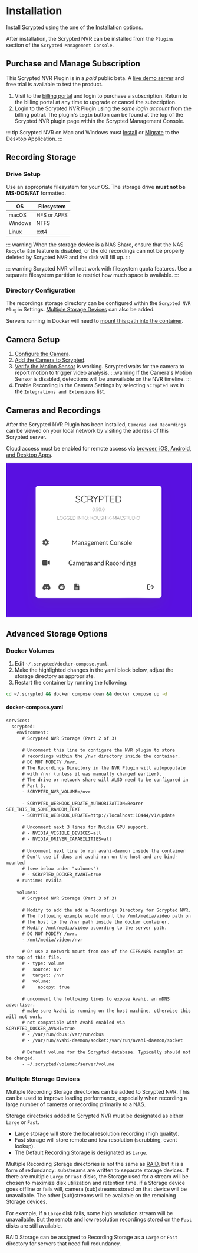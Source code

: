 # Installation

Install Scrypted using the one of the [Installation](/installation) options.

After installation, the Scrypted NVR can be installed from the `Plugins` section of the `Scrypted Management Console`.

## Purchase and Manage Subscription

This Scrypted NVR Plugin is in a *paid* public beta. A [live demo server](https://demo.scrypted.app/#/demo) and free trial is available to test the product.

1. Visit to the [billing portal](https://billing.scrypted.app) and login to purchase a subscription. Return to the billing portal at any time to upgrade or cancel the subscription.
2. Login to the Scrypted NVR Plugin using the *same login account* from the billing potral. The plugin's `Login` button can be found at the top of the Scrypted NVR plugin page within the Scrypted Management Console.

::: tip
Scrypted NVR on Mac and Windows must [Install](https://docs.scrypted.app/desktop-application.html) or [Migrate](https://docs.scrypted.app/migration.html#migrating-to-the-desktop-application) to the Desktop Application.
:::

## Recording Storage


### Drive Setup

Use an appropriate filesystem for your OS. The storage drive **must not be MS-DOS/FAT** formatted.

|OS|Filesystem|
|-|-|
|macOS|HFS or APFS|
|Windows|NTFS|
|Linux|ext4|

::: warning
When the storage device is a NAS Share, ensure that the NAS `Recycle Bin` feature is disabled, or the old recordings can not be properly deleted by Scrypted NVR and the disk will fill up.
:::

::: warning
Scrypted NVR will not work with filesystem quota features. Use a separate filesystem partition to restrict how much space is available.
:::

### Directory Configuration

The recordings storage directory can be configured within the `Scrypted NVR Plugin` Settings. [Multiple Storage Devices](#multiple-storage-devices) can also be added.

Servers running in Docker will need to [mount this path into the container](#docker-volumes).

## Camera Setup

1. [Configure the Camera](/camera-preparation).
2. [Add the Camera to Scrypted](/add-camera.md).
3. [Verify the Motion Sensor](/camera-verification) is working. Scrypted waits for the camera to report motion to trigger video analysis. 
:::warning
If the Camera's Motion Sensor is disabled, detections will be unavailable on the NVR timeline.
:::
4. Enable Recording in the Camera Settings by selecting `Scrypted NVR` in the `Integrations and Extensions` list.

## Cameras and Recordings

After the Scrypted NVR Plugin has been installed, `Cameras and Recordings` can be viewed on your local network by visiting the address of this Scrypted server.

Cloud access must be enabled for remote access via [browser, iOS, Android, and Desktop Apps](apps).

![](/img/scrypted-nvr/cameras-and-recordings.png)

## Advanced Storage Options

### Docker Volumes

1. Edit `~/.scrypted/docker-compose.yaml`.
2. Make the highlighted changes in the yaml block below, adjust the storage directory as appropriate.
3. Restart the container by running the following: 

```sh
cd ~/.scrypted && docker compose down && docker compose up -d
```

#### docker-compose.yaml

```yaml{13,36}
services:
  scrypted:
    environment:
      # Scrypted NVR Storage (Part 2 of 3)

      # Uncomment this line to configure the NVR plugin to store
      # recordings within the /nvr directory inside the container.
      # DO NOT MODIFY /nvr.
      # The Recordings Directory in the NVR Plugin will autopopulate
      # with /nvr (unless it was manually changed earlier).
      # The drive or network share will ALSO need to be configured in
      # Part 3.
      - SCRYPTED_NVR_VOLUME=/nvr

      - SCRYPTED_WEBHOOK_UPDATE_AUTHORIZATION=Bearer SET_THIS_TO_SOME_RANDOM_TEXT
      - SCRYPTED_WEBHOOK_UPDATE=http://localhost:10444/v1/update

      # Uncomment next 3 lines for Nvidia GPU support.
      # - NVIDIA_VISIBLE_DEVICES=all
      # - NVIDIA_DRIVER_CAPABILITIES=all

      # Uncomment next line to run avahi-daemon inside the container
      # Don't use if dbus and avahi run on the host and are bind-mounted
      # (see below under "volumes")
      # - SCRYPTED_DOCKER_AVAHI=true
    # runtime: nvidia

    volumes:
      # Scrypted NVR Storage (Part 3 of 3)

      # Modify to add the add a Recordings Directory for Scrypted NVR.
      # The following example would mount the /mnt/media/video path on
      # the host to the /nvr path inside the docker container.
      # Modify /mnt/media/video according to the server path.
      # DO NOT MODIFY /nvr.
      - /mnt/media/video:/nvr

      # Or use a network mount from one of the CIFS/NFS examples at the top of this file.
      # - type: volume
      #   source: nvr
      #   target: /nvr
      #   volume:
      #     nocopy: true

      # uncomment the following lines to expose Avahi, an mDNS advertiser.
      # make sure Avahi is running on the host machine, otherwise this will not work.
      # not compatible with Avahi enabled via SCRYPTED_DOCKER_AVAHI=true
      # - /var/run/dbus:/var/run/dbus
      # - /var/run/avahi-daemon/socket:/var/run/avahi-daemon/socket

      # Default volume for the Scrypted database. Typically should not be changed.
      - ~/.scrypted/volume:/server/volume
```

### Multiple Storage Devices

Multiple Recording Storage directories can be added to Scrypted NVR. This can be used to improve loading performance, especially when recording a large number of cameras or recording primarily to a NAS.

Storage directories added to Scrypted NVR must be designated as either `Large` or `Fast`.
  * Large storage will store the local resolution recording (high quality).
  * Fast storage will store remote and low resolution (scrubbing, event lookup). 
  * The Default Recording Storage is designated as `Large`.

Multiple Recording Storage directories is not the same as [RAID](https://en.wikipedia.org/wiki/RAID), but it is a form of redundancy: substreams are written to separate storage devices. If there are multiple `Large` or `Fast` disks, the Storage used for a stream will be chosen to maximize disk utilization and retention time.  if a Storage device goes offline or fails will, camera (sub)streams stored on that device will be unavailable. The other (sub)streams will be available on the remaining Storage devices.

For example, if a `Large` disk fails, some high resolution stream will be unavailable. But the remote and low resolution recordings stored on the `Fast` disks are still available.

RAID Storage can be assigned to Recording Storage as a `Large` or `Fast` directory for servers that need full redundancy.

